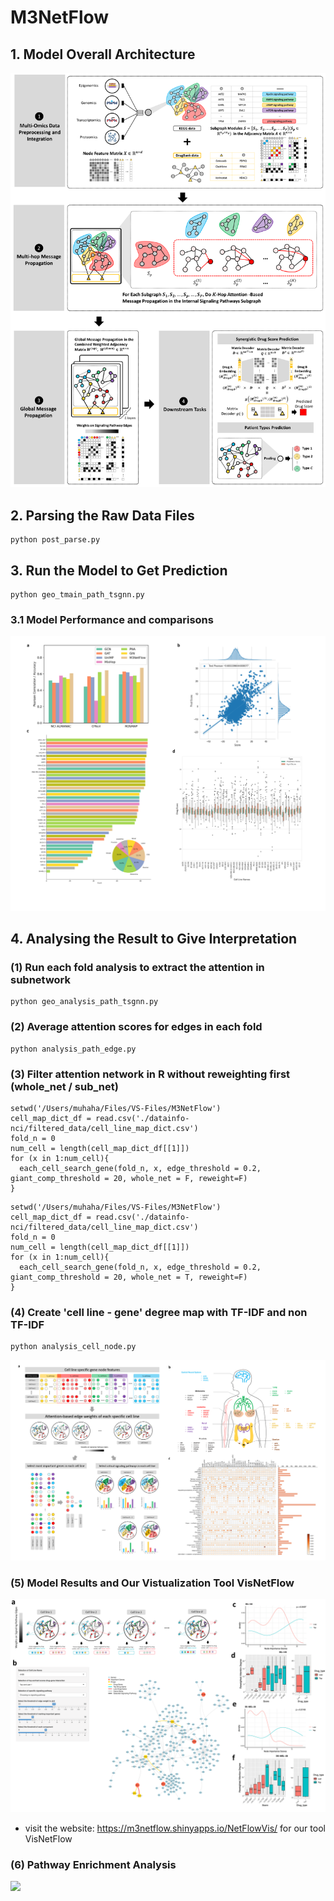 # M3NetFlow

## 1. Model Overall Architecture
![](./figures/Figure2-nv.png)

## 2. Parsing the Raw Data Files

```
python post_parse.py
```

## 3. Run the Model to Get Prediction

```
python geo_tmain_path_tsgnn.py
```
### 3.1 Model Performance and comparisons
![](./figures/Figure3-newresult.png)

## 4. Analysing the Result to Give Interpretation
### (1) Run each fold analysis to extract the attention in subnetwork
```
python geo_analysis_path_tsgnn.py
```

### (2) Average attention scores for edges in each fold
```
python analysis_path_edge.py
```

### (3) Filter attention network in R without reweighting first (whole_net / sub_net)
```
setwd('/Users/muhaha/Files/VS-Files/M3NetFlow')
cell_map_dict_df = read.csv('./datainfo-nci/filtered_data/cell_line_map_dict.csv')
fold_n = 0
num_cell = length(cell_map_dict_df[[1]])
for (x in 1:num_cell){
  each_cell_search_gene(fold_n, x, edge_threshold = 0.2, giant_comp_threshold = 20, whole_net = F, reweight=F)
}
```

```
setwd('/Users/muhaha/Files/VS-Files/M3NetFlow')
cell_map_dict_df = read.csv('./datainfo-nci/filtered_data/cell_line_map_dict.csv')
fold_n = 0
num_cell = length(cell_map_dict_df[[1]])
for (x in 1:num_cell){
  each_cell_search_gene(fold_n, x, edge_threshold = 0.2, giant_comp_threshold = 20, whole_net = T, reweight=F)
}
```

### (4) Create 'cell line - gene' degree map with TF-IDF and non TF-IDF
```
python analysis_cell_node.py
```
![](./figures/Figure4.png)


### (5) Model Results and Our Vistualization Tool VisNetFlow
![](./figures/Figure5-2.png)

* visit the website: https://m3netflow.shinyapps.io/NetFlowVis/ for our tool VisNetFlow

### (6) Pathway Enrichment Analysis
![](./figures/Figure10.png)